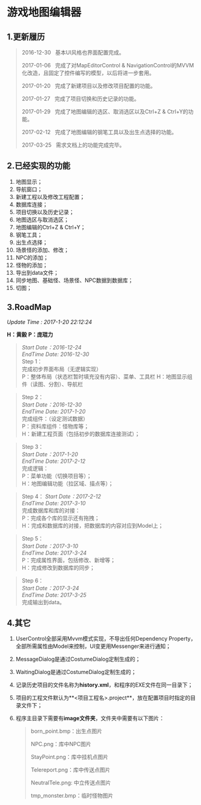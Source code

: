 # 游戏地图编辑器

## 1.更新履历
>2016-12-30    基本UI风格也界面配置完成。
>
>2017-01-06    完成了对MapEditorControl & NavigationControl的MVVM化改造，且固定了控件编写的模型，以后将进一步套用。
>
>2017-01-20    完成了新建项目以及修改项目配置的功能。
>
>2017-01-27    完成了项目切换和历史记录的功能。
>
>2017-01-29    完成了地图编辑的选区、取消选区以及Ctrl+Z & Ctrl+Y的功能。
>
>2017-02-12    完成了地图编辑的钢笔工具以及出生点选择的功能。
>
>2017-03-25    需求文档上的功能完成完毕。

## 2.已经实现的功能
1. 地图显示；
2. 导航窗口；
3. 新建工程以及修改工程配置；
4. 数据库连接；
5. 项目切换以及历史记录；
6. 地图选区与取消选区；
7. 地图编辑的Ctrl+Z & Ctrl+Y；
8. 钢笔工具；
9. 出生点选择；
10. 场景怪的添加、修改；
11. NPC的添加；
12. 怪物的添加；
13. 导出到data文件；
14. 同步地图、基础怪、场景怪、NPC数据到数据库；
15. 切图；

## 3.RoadMap

*Update Time : 2017-1-20 22:12:24*

**H：黄毅**
**P：庞琨力**

> *Start Date：2016-12-24*  
> *EndTime Date: 2016-12-30*  
> Step 1：  
> 完成初步界面布局（无逻辑实现）  
> P：整体布局（状态栏暂时填充没有内容）、菜单、工具栏 
> H：地图显示组件（读图、分割）、导航栏

> Step 2：  
> *Start Date：2016-12-30*  
> *EndTime Date: 2017-1-20*  
> 完成组件：（设定测试数据）  
> P：资料库组件：怪物库等；  
> H：新建工程页面（包括初步的数据库连接测试）；

> Step 3：  
> *Start Date：2017-1-20*  
> *EndTime Date: 2017-2-12*  
> 完成逻辑：  
> P：菜单功能（切换项目等）；  
> H：地图编辑功能（拉区域、描点等）；

> Step 4： 
> *Start Date：2017-2-12*  
> *EndTime Date: 2017-3-10*  
> 完成数据库和库的对接：  
> P：完成各个库的显示还有拖拽；  
> H：完成和数据库的对接，把数据库的内容对应到Model上；

> Step 5：  
> *Start Date：2017-3-10*  
> *EndTime Date: 2017-3-24*  
> P：完成属性界面，包括修改、新增等；  
> H：完成修改到数据库的同步；  

> Step 6：  
> *Start Date：2017-3-24*  
> *EndTime Date: 2017-3-25*  
> 完成输出到data。  

## 4.其它
1. UserControl全部采用Mvvm模式实现，不导出任何Dependency Property，全部所需属性由Model来控制，UI变更用Messenger来进行通知；

2. MessageDialog是通过CostumeDialog定制生成的；

3. WaitingDialog是通过CostumeDialog定制生成的；

4. 记录历史项目的文件名称为**history.xml**，和程序的EXE文件在同一目录下；

5. 项目的工程文件默认为**<项目工程名>.project**，放在配置项目时指定的目录文件下；

6. 程序主目录下需要有**image文件夹**，文件夹中需要有以下图片：

   > born_point.bmp：出生点图片
   >
   > NPC.png：库中NPC图片
   >
   > StayPoint.png：库中挂机点图片
   >
   > Telereport.png：库中传送点图片
   > 
   > NeutralTele.png: 中立传送点图片
   >
   > tmp_monster.bmp：临时怪物图片